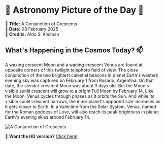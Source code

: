 # 🌌 **Astronomy Picture of the Day** 🌌

🔭 **Title:** A Conjunction of Crescents  
📅 **Date:** 08 February 2025  
📸 **Credits:** Aldo S. Kleiman  

## **What's Happening in the Cosmos Today?** 📫

A waxing crescent Moon and a waning crescent Venus are found at opposite corners of this twilight telephoto field of view. The close conjunction of the two brightest celestial beacons in planet Earth's western evening sky was captured on February 1 from Rosario, Argentina. On that date, the slender crescent Moon was about 3 days old. But the Moon's visible sunlit crescent will grow to a bright Full Moon by February 14. Like the Moon, Venus cycles through phases as it orbits the Sun. And while its visible sunlit crescent narrows, the inner planet's apparent size increases as it gets closer to Earth. In a Valentine from the Solar System, Venus, named for the Roman goddess of Love, will also reach its peak brightness in planet Earth's evening skies around February 14.


![A Conjunction of Crescents](https://apod.nasa.gov/apod/image/2502/IMG_3775M_1024.jpg)

🌠 **Want the HD version?** [Click here!](https://apod.nasa.gov/apod/image/2502/IMG_3775M.jpg)
